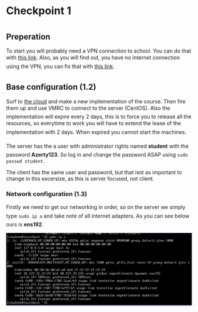 # Checkpoint 1

## Preperation

To start you will probably need a VPN connection to school. You can do that with [this link](https://ikdoeict.freshdesk.com/support/solutions/articles/31000136666-howto-verbinding-maken-naar-het-schoolnetwerk-via-vpn). Also, as you will find out, you have no internet connection using the VPN, you can fix that with [this link](https://ikdoeict.freshdesk.com/support/solutions/articles/31000137414-solution-ik-kan-niet-surfen-via-de-vpn).

## Base configuration (1.2)

Surf to [the cloud](https://cloud.ikdoeict.be/vcac) and make a new implementation of the course. Then fire them up and use VMRC to connect to the server (CentOS). Also the implementation will expire every 2 days, this is to force you to release all the resources, so everytime to work you will have to extend the lease of the implementation with 2 days. When expired you cannot start the machines.

The server has the a user with administrator rights named **student** with the password **Azerty123**. So log in and change the password ASAP using `sudo passwd student`.

The client has the same user and password, but that isnt as important to change in this excersize, as this is server focused, not client.

### Network configuration (1.3)

Firstly we need to get our networking in order, so on the server we simply type `sudo ip a` and take note of all internet adapters. As you can see below ours is **ens192**.

![ip a result](images/IPa.PNG)